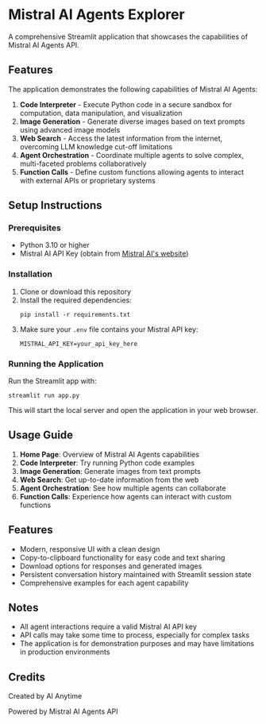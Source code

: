 # Mistral AI Agents Explorer

A comprehensive Streamlit application that showcases the capabilities of Mistral AI Agents API.

## Features

The application demonstrates the following capabilities of Mistral AI Agents:

1. **Code Interpreter** - Execute Python code in a secure sandbox for computation, data manipulation, and visualization
2. **Image Generation** - Generate diverse images based on text prompts using advanced image models
3. **Web Search** - Access the latest information from the internet, overcoming LLM knowledge cut-off limitations
4. **Agent Orchestration** - Coordinate multiple agents to solve complex, multi-faceted problems collaboratively
5. **Function Calls** - Define custom functions allowing agents to interact with external APIs or proprietary systems

## Setup Instructions

### Prerequisites

- Python 3.10 or higher
- Mistral AI API Key (obtain from [Mistral AI's website](https://mistral.ai))

### Installation

1. Clone or download this repository
2. Install the required dependencies:
   ```
   pip install -r requirements.txt
   ```
3. Make sure your `.env` file contains your Mistral API key:
   ```
   MISTRAL_API_KEY=your_api_key_here
   ```

### Running the Application

Run the Streamlit app with:

```
streamlit run app.py
```

This will start the local server and open the application in your web browser.

## Usage Guide

1. **Home Page**: Overview of Mistral AI Agents capabilities
2. **Code Interpreter**: Try running Python code examples
3. **Image Generation**: Generate images from text prompts
4. **Web Search**: Get up-to-date information from the web
5. **Agent Orchestration**: See how multiple agents can collaborate
6. **Function Calls**: Experience how agents can interact with custom functions

## Features

- Modern, responsive UI with a clean design
- Copy-to-clipboard functionality for easy code and text sharing
- Download options for responses and generated images
- Persistent conversation history maintained with Streamlit session state
- Comprehensive examples for each agent capability

## Notes

- All agent interactions require a valid Mistral AI API key
- API calls may take some time to process, especially for complex tasks
- The application is for demonstration purposes and may have limitations in production environments

## Credits

Created by AI Anytime

Powered by Mistral AI Agents API
